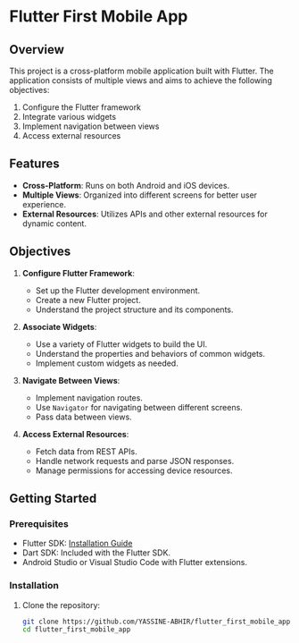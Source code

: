 # Flutter First Mobile App

## Overview

This project is a cross-platform mobile application built with Flutter. The application consists of multiple views and aims to achieve the following objectives:

1. Configure the Flutter framework
2. Integrate various widgets
3. Implement navigation between views
4. Access external resources

## Features

- **Cross-Platform**: Runs on both Android and iOS devices.
- **Multiple Views**: Organized into different screens for better user experience.
- **External Resources**: Utilizes APIs and other external resources for dynamic content.

## Objectives

1. **Configure Flutter Framework**:
   - Set up the Flutter development environment.
   - Create a new Flutter project.
   - Understand the project structure and its components.

2. **Associate Widgets**:
   - Use a variety of Flutter widgets to build the UI.
   - Understand the properties and behaviors of common widgets.
   - Implement custom widgets as needed.

3. **Navigate Between Views**:
   - Implement navigation routes.
   - Use `Navigator` for navigating between different screens.
   - Pass data between views.

4. **Access External Resources**:
   - Fetch data from REST APIs.
   - Handle network requests and parse JSON responses.
   - Manage permissions for accessing device resources.

## Getting Started

### Prerequisites

- Flutter SDK: [Installation Guide](https://flutter.dev/docs/get-started/install)
- Dart SDK: Included with the Flutter SDK.
- Android Studio or Visual Studio Code with Flutter extensions.

### Installation

1. Clone the repository:
   ```bash
   git clone https://github.com/YASSINE-ABHIR/flutter_first_mobile_app.git
   cd flutter_first_mobile_app
